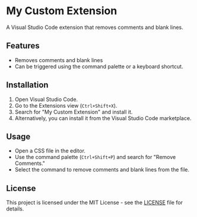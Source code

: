 # My Custom Extension

A Visual Studio Code extension that removes comments and blank lines.

## Features

- Removes comments and blank lines
- Can be triggered using the command palette or a keyboard shortcut.

## Installation

1. Open Visual Studio Code.
2. Go to the Extensions view (`Ctrl+Shift+X`).
3. Search for "My Custom Extension" and install it.
4. Alternatively, you can install it from the Visual Studio Code marketplace.

## Usage

- Open a CSS file in the editor.
- Use the command palette (`Ctrl+Shift+P`) and search for "Remove Comments."
- Select the command to remove comments and blank lines from the file.

## License

This project is licensed under the MIT License - see the [LICENSE](LICENSE) file for details.
